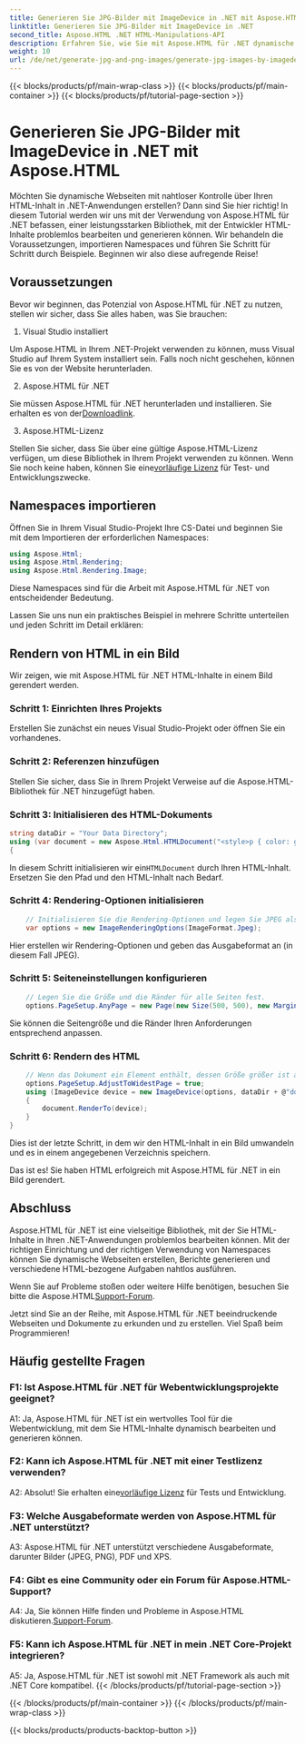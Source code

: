 ```yaml
---
title: Generieren Sie JPG-Bilder mit ImageDevice in .NET mit Aspose.HTML
linktitle: Generieren Sie JPG-Bilder mit ImageDevice in .NET
second_title: Aspose.HTML .NET HTML-Manipulations-API
description: Erfahren Sie, wie Sie mit Aspose.HTML für .NET dynamische Webseiten erstellen. Dieses Schritt-für-Schritt-Tutorial behandelt Voraussetzungen, Namespaces und das Rendern von HTML in Bilder.
weight: 10
url: /de/net/generate-jpg-and-png-images/generate-jpg-images-by-imagedevice/
---
```


{{< blocks/products/pf/main-wrap-class >}}
{{< blocks/products/pf/main-container >}}
{{< blocks/products/pf/tutorial-page-section >}}

# Generieren Sie JPG-Bilder mit ImageDevice in .NET mit Aspose.HTML


Möchten Sie dynamische Webseiten mit nahtloser Kontrolle über Ihren HTML-Inhalt in .NET-Anwendungen erstellen? Dann sind Sie hier richtig! In diesem Tutorial werden wir uns mit der Verwendung von Aspose.HTML für .NET befassen, einer leistungsstarken Bibliothek, mit der Entwickler HTML-Inhalte problemlos bearbeiten und generieren können. Wir behandeln die Voraussetzungen, importieren Namespaces und führen Sie Schritt für Schritt durch Beispiele. Beginnen wir also diese aufregende Reise!

## Voraussetzungen

Bevor wir beginnen, das Potenzial von Aspose.HTML für .NET zu nutzen, stellen wir sicher, dass Sie alles haben, was Sie brauchen:

1. Visual Studio installiert

Um Aspose.HTML in Ihrem .NET-Projekt verwenden zu können, muss Visual Studio auf Ihrem System installiert sein. Falls noch nicht geschehen, können Sie es von der Website herunterladen.

2. Aspose.HTML für .NET

 Sie müssen Aspose.HTML für .NET herunterladen und installieren. Sie erhalten es von der[Downloadlink](https://releases.aspose.com/html/net/).

3. Aspose.HTML-Lizenz

Stellen Sie sicher, dass Sie über eine gültige Aspose.HTML-Lizenz verfügen, um diese Bibliothek in Ihrem Projekt verwenden zu können. Wenn Sie noch keine haben, können Sie eine[vorläufige Lizenz](https://purchase.aspose.com/temporary-license/) für Test- und Entwicklungszwecke.

## Namespaces importieren

Öffnen Sie in Ihrem Visual Studio-Projekt Ihre CS-Datei und beginnen Sie mit dem Importieren der erforderlichen Namespaces:

```csharp
using Aspose.Html;
using Aspose.Html.Rendering;
using Aspose.Html.Rendering.Image;
```

Diese Namespaces sind für die Arbeit mit Aspose.HTML für .NET von entscheidender Bedeutung.

Lassen Sie uns nun ein praktisches Beispiel in mehrere Schritte unterteilen und jeden Schritt im Detail erklären:

## Rendern von HTML in ein Bild

Wir zeigen, wie mit Aspose.HTML für .NET HTML-Inhalte in einem Bild gerendert werden.

### Schritt 1: Einrichten Ihres Projekts

Erstellen Sie zunächst ein neues Visual Studio-Projekt oder öffnen Sie ein vorhandenes.

### Schritt 2: Referenzen hinzufügen

Stellen Sie sicher, dass Sie in Ihrem Projekt Verweise auf die Aspose.HTML-Bibliothek für .NET hinzugefügt haben.

### Schritt 3: Initialisieren des HTML-Dokuments

```csharp
string dataDir = "Your Data Directory";
using (var document = new Aspose.Html.HTMLDocument("<style>p { color: green; }</style><p>my first paragraph</p>", @"c:\work\"))
{
```

 In diesem Schritt initialisieren wir ein`HTMLDocument` durch Ihren HTML-Inhalt. Ersetzen Sie den Pfad und den HTML-Inhalt nach Bedarf.

### Schritt 4: Rendering-Optionen initialisieren

```csharp
    // Initialisieren Sie die Rendering-Optionen und legen Sie JPEG als Ausgabeformat fest
    var options = new ImageRenderingOptions(ImageFormat.Jpeg);
```

Hier erstellen wir Rendering-Optionen und geben das Ausgabeformat an (in diesem Fall JPEG).

### Schritt 5: Seiteneinstellungen konfigurieren

```csharp
    // Legen Sie die Größe und die Ränder für alle Seiten fest.
    options.PageSetup.AnyPage = new Page(new Size(500, 500), new Margin(50, 50, 50, 50));
```

Sie können die Seitengröße und die Ränder Ihren Anforderungen entsprechend anpassen.

### Schritt 6: Rendern des HTML

```csharp
    // Wenn das Dokument ein Element enthält, dessen Größe größer ist als die durch den Benutzer vordefinierte Seitengröße, werden die Ausgabeseiten angepasst.
    options.PageSetup.AdjustToWidestPage = true;
    using (ImageDevice device = new ImageDevice(options, dataDir + @"document_out.jpg"))
    {
        document.RenderTo(device);
    }
}
```

Dies ist der letzte Schritt, in dem wir den HTML-Inhalt in ein Bild umwandeln und es in einem angegebenen Verzeichnis speichern.

Das ist es! Sie haben HTML erfolgreich mit Aspose.HTML für .NET in ein Bild gerendert.

## Abschluss

Aspose.HTML für .NET ist eine vielseitige Bibliothek, mit der Sie HTML-Inhalte in Ihren .NET-Anwendungen problemlos bearbeiten können. Mit der richtigen Einrichtung und der richtigen Verwendung von Namespaces können Sie dynamische Webseiten erstellen, Berichte generieren und verschiedene HTML-bezogene Aufgaben nahtlos ausführen.

 Wenn Sie auf Probleme stoßen oder weitere Hilfe benötigen, besuchen Sie bitte die Aspose.HTML[Support-Forum](https://forum.aspose.com/).

Jetzt sind Sie an der Reihe, mit Aspose.HTML für .NET beeindruckende Webseiten und Dokumente zu erkunden und zu erstellen. Viel Spaß beim Programmieren!

## Häufig gestellte Fragen

### F1: Ist Aspose.HTML für .NET für Webentwicklungsprojekte geeignet?
   
A1: Ja, Aspose.HTML für .NET ist ein wertvolles Tool für die Webentwicklung, mit dem Sie HTML-Inhalte dynamisch bearbeiten und generieren können.

### F2: Kann ich Aspose.HTML für .NET mit einer Testlizenz verwenden?
   
 A2: Absolut! Sie erhalten eine[vorläufige Lizenz](https://purchase.aspose.com/temporary-license/) für Tests und Entwicklung.

### F3: Welche Ausgabeformate werden von Aspose.HTML für .NET unterstützt?
   
A3: Aspose.HTML für .NET unterstützt verschiedene Ausgabeformate, darunter Bilder (JPEG, PNG), PDF und XPS.

### F4: Gibt es eine Community oder ein Forum für Aspose.HTML-Support?
   
 A4: Ja, Sie können Hilfe finden und Probleme in Aspose.HTML diskutieren.[Support-Forum](https://forum.aspose.com/).

### F5: Kann ich Aspose.HTML für .NET in mein .NET Core-Projekt integrieren?

A5: Ja, Aspose.HTML für .NET ist sowohl mit .NET Framework als auch mit .NET Core kompatibel.
{{< /blocks/products/pf/tutorial-page-section >}}

{{< /blocks/products/pf/main-container >}}
{{< /blocks/products/pf/main-wrap-class >}}

{{< blocks/products/products-backtop-button >}}
